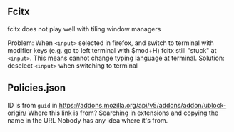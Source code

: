 ## Fcitx
fcitx does not play well with tiling window managers

Problem:
When `<input>` selected in firefox, and 
switch to terminal with modifier keys 
(e.g. go to left terminal with $mod+H)
fcitx still "stuck" at `<input>`. This means cannot change typing
language at terminal.
Solution:
deselect `<input>` when switching to terminal

## Policies.json

ID is from `guid` in https://addons.mozilla.org/api/v5/addons/addon/ublock-origin/
Where this link is from? Searching in extensions and copying the name in the URL
Nobody has any idea where it's from.

